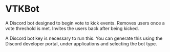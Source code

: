 # VTKBot
A Discord bot designed to begin vote to kick events. Removes users once a vote threshold is met. Invites the users back after being kicked.

A Discord bot key is necessary to run this. You can generate this using the Discord developer portal, under applications and selecting the bot type.

